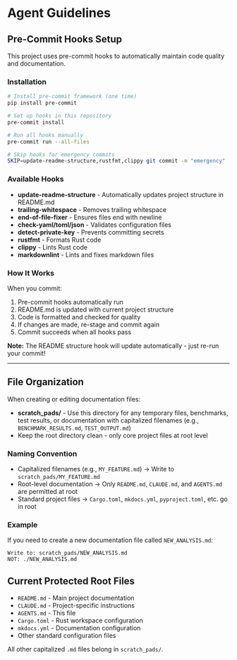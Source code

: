 # Agent Guidelines

## Pre-Commit Hooks Setup

This project uses pre-commit hooks to automatically maintain code quality and documentation.

### Installation

```bash
# Install pre-commit framework (one time)
pip install pre-commit

# Set up hooks in this repository
pre-commit install

# Run all hooks manually
pre-commit run --all-files

# Skip hooks for emergency commits
SKIP=update-readme-structure,rustfmt,clippy git commit -m "emergency"
```

### Available Hooks

- **update-readme-structure** - Automatically updates project structure in README.md
- **trailing-whitespace** - Removes trailing whitespace
- **end-of-file-fixer** - Ensures files end with newline
- **check-yaml/toml/json** - Validates configuration files
- **detect-private-key** - Prevents committing secrets
- **rustfmt** - Formats Rust code
- **clippy** - Lints Rust code
- **markdownlint** - Lints and fixes markdown files

### How It Works

When you commit:
1. Pre-commit hooks automatically run
2. README.md is updated with current project structure
3. Code is formatted and checked for quality
4. If changes are made, re-stage and commit again
5. Commit succeeds when all hooks pass

**Note:** The README structure hook will update automatically - just re-run your commit!

---

## File Organization

When creating or editing documentation files:

- **scratch_pads/** - Use this directory for any temporary files, benchmarks, test results, or documentation with capitalized filenames (e.g., `BENCHMARK_RESULTS.md`, `TEST_OUTPUT.md`)
- Keep the root directory clean - only core project files at root level

### Naming Convention

- Capitalized filenames (e.g., `MY_FEATURE.md`) → Write to `scratch_pads/MY_FEATURE.md`
- Root-level documentation → Only `README.md`, `CLAUDE.md`, and `AGENTS.md` are permitted at root
- Standard project files → `Cargo.toml`, `mkdocs.yml`, `pyproject.toml`, etc. go in root

### Example

If you need to create a new documentation file called `NEW_ANALYSIS.md`:
```
Write to: scratch_pads/NEW_ANALYSIS.md
NOT: ./NEW_ANALYSIS.md
```

## Current Protected Root Files

- `README.md` - Main project documentation
- `CLAUDE.md` - Project-specific instructions
- `AGENTS.md` - This file
- `Cargo.toml` - Rust workspace configuration
- `mkdocs.yml` - Documentation configuration
- Other standard configuration files

All other capitalized `.md` files belong in `scratch_pads/`.
